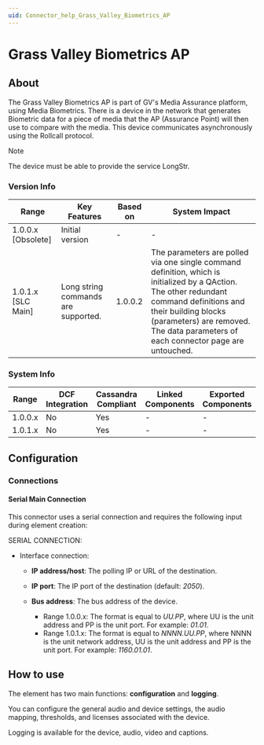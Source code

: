```yaml
---
uid: Connector_help_Grass_Valley_Biometrics_AP
---
```


# Grass Valley Biometrics AP

## About

The Grass Valley Biometrics AP is part of GV's Media Assurance platform, using Media Biometrics. There is a device in the network that generates Biometric data for a piece of media that the AP (Assurance Point) will then use to compare with the media. This device communicates asynchronously using the Rollcall protocol.

> [!NOTE]
> The device must be able to provide the service LongStr.

### Version Info

| Range | Key Features | Based on | System Impact |
|--|--|--|--|
| 1.0.0.x [Obsolete] | Initial version | - | - |
| 1.0.1.x [SLC Main] | Long string commands are supported. | 1.0.0.2 | The parameters are polled via one single command definition, which is initialized by a QAction. The other redundant command definitions and their building blocks (parameters) are removed. The data parameters of each connector page are untouched. |

### System Info

| Range     | DCF Integration     | Cassandra Compliant     | Linked Components     | Exported Components     |
|-----------|---------------------|-------------------------|-----------------------|-------------------------|
| 1.0.0.x   | No                  | Yes                     | -                     | -                       |
| 1.0.1.x   | No                  | Yes                     | -                     | -                       |

## Configuration

### Connections

#### Serial Main Connection

This connector uses a serial connection and requires the following input during element creation:

SERIAL CONNECTION:

- Interface connection:

  - **IP address/host**: The polling IP or URL of the destination.

  - **IP port**: The IP port of the destination (default: *2050*).

  - **Bus address**: The bus address of the device.

    - Range 1.0.0.x: The format is equal to *UU.PP*, where UU is the unit address and PP is the unit port. For example: *01.01*.
    - Range 1.0.1.x: The format is equal to *NNNN.UU.PP*, where NNNN is the unit network address, UU is the unit address and PP is the unit port. For example: *1160.01.01*.

## How to use

The element has two main functions: **configuration** and **logging**.

You can configure the general audio and device settings, the audio mapping, thresholds, and licenses associated with the device.

Logging is available for the device, audio, video and captions.
